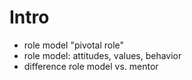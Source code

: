 # Intro
- role model "pivotal role"
- role model: attitudes, values, behavior
- difference role model vs. mentor